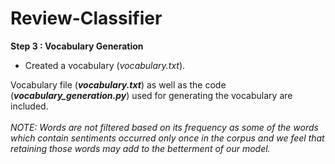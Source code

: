 # Review-Classifier
<b>Step 3 : Vocabulary Generation</b>
<ul>
<li>Created a vocabulary (<i>vocabulary.txt</i>).</li>
</ul>
Vocabulary file (<b><i>vocabulary.txt</i></b>) as well as the code (<b><i>vocabulary_generation.py</i></b>) used for generating the vocabulary are included. <br/><br/>
<i>NOTE: Words are not filtered based on its frequency as some of the words which contain sentiments occurred only once in the corpus and we feel that retaining those words may add to the betterment of our model.</i>


